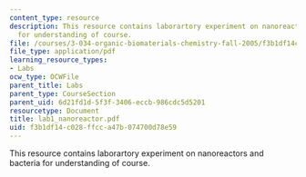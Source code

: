 ```yaml
---
content_type: resource
description: This resource contains laborartory experiment on nanoreactors and bacteria
  for understanding of course.
file: /courses/3-034-organic-biomaterials-chemistry-fall-2005/f3b1df14c028ffcca47b074700d78e59_lab1_nanoreactor.pdf
file_type: application/pdf
learning_resource_types:
- Labs
ocw_type: OCWFile
parent_title: Labs
parent_type: CourseSection
parent_uid: 6d21fd1d-5f3f-3406-eccb-986cdc5d5201
resourcetype: Document
title: lab1_nanoreactor.pdf
uid: f3b1df14-c028-ffcc-a47b-074700d78e59
---
```

This resource contains laborartory experiment on nanoreactors and bacteria for understanding of course.

